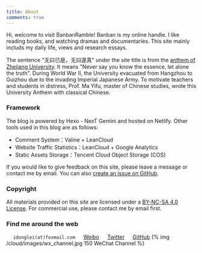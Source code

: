 ```yaml
---
title: About
comments: true
---
```

Hi, welcome to visit BanbanRamble! Banban is my online handle. I like reading books, and watching dramas and documentaries. This site mainly includs my daily life, views and research essays.

The sentence "无曰已是，无曰遂真" under the site title is from the [anthem of Zhejiang University](https://www.bilibili.com/video/av15024170). It means "Never say you know the essence, let alone the truth". During World War II, the University evacuated from Hangzhou to Guizhou due to the invading Imperial Japanese Army. To motivate teachers and students in distress, Prof. Ma Yifu, master of Chinese studies, wrote this University Anthem with classical Chinese.

### Framework

The blog is powered by Hexo - NexT Gemini and hosted on Netlify. Other tools used in this blog are as follows:

* Comment System：Valine + LeanCloud
* Website Traffic Statistics：LeanCloud + Google Analytics 
* Static Assets Storage：Tencent Cloud Object Storage (COS)

If you would like to give feedback on this site, please leave a message or contact me by email. You can also [create an issue on GitHub](https://github.com/lei2rock/blog/issues).

### Copyright
All materials provided on this site are licensed under a [<i class="fa fa-fw fa-creative-commons"></i> BY-NC-SA 4.0 License](http://creativecommons.org/licenses/by-nc-sa/4.0/). For commercial use, please contact me by email first.

### Find me around the web
&emsp;<i class="fa fa-fw fa-envelope"></i> `idonglei(at)foxmail.com`
&emsp;<i class="fa fa-fw fa-weibo"></i> [Weibo](https://weibo.com/1156774800 "@木东三石")
&emsp;<i class="fa fa-fw fa-twitter"></i> [Twitter](https://twitter.com/lei2rock "@lei2rock")
&emsp;<i class="fa fa-fw fa-github"></i> [GitHub](https://github.com/lei2rock "@lei2rock")
{% img /cloud/images/wx_channel.jpg 150 WeChat Channel %}
